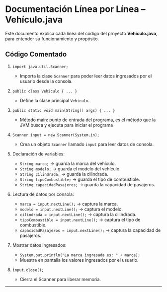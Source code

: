 # Documentación Línea por Línea – Vehículo.java

Este documento explica cada línea del código del proyecto **Vehículo.java**, para entender su funcionamiento y propósito.

## Código Comentado

1. `import java.util.Scanner;`  
   - Importa la clase `Scanner` para poder leer datos ingresados por el usuario desde la consola.

2. `public class Vehiculo { ... }`  
   - Define la clase principal `Vehiculo`.

3. `public static void main(String[] args) { ... }`  
   - Método main: punto de entrada del programa, es el método que la JVM busca y ejecuta para iniciar el programa

4. `Scanner input = new Scanner(System.in);`  
   - Crea un objeto `Scanner` llamado `input` para leer datos de consola.

5. Declaración de variables:  
   - `String marca;` → guarda la marca del vehículo.  
   - `String modelo;` → guarda el modelo del vehículo.  
   - `String cilindrada;` → guarda la cilindrada.  
   - `String tipoCombustible;` → guarda el tipo de combustible.  
   - `String capacidadPasajeros;` → guarda la capacidad de pasajeros.

6. Lectura de datos por consola:  
   - `marca = input.nextLine();` → captura la marca.  
   - `modelo = input.nextLine();` → captura el modelo.  
   - `cilindrada = input.nextLine();` → captura la cilindrada. 
   - `tipoCombustible = input.nextLine();` → captura el tipo de combustible. 
   - `capacidadPasajeros = input.nextLine();` → captura la capacidad de pasajeros. 

7. Mostrar datos ingresados:  
   - `System.out.println("La marca ingresada es: " + marca);`  
   - Muestra en pantalla los valores ingresados por el usuario.

8. `input.close();`  
   - Cierra el Scanner para liberar memoria.

---
